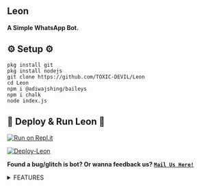 ## Leon
**A Simple WhatsApp Bot.**

## ⚙️ Setup ⚙️

```
pkg install git
pkg install nodejs
git clone https://github.com/TOXIC-DEVIL/Leon
cd Leon
npm i @adiwajshing/baileys
npm i chalk
node index.js
```
  
## 💫 Deploy & Run Leon 💫

[![Run on Repl.it](https://repl.it/badge/github/TOXIC-DEVIL/WhatsApp-Bot)](https://replit.com/@TOXICDEVIL/Leon)

[![Deploy-Leon](https://www.herokucdn.com/deploy/button.svg)](https://heroku.com/deploy?template=https://github.com/TOXIC-DEVIL/Leon)

**Found a bug/glitch is bot? Or wanna feedback us? [`Mail Us Here!`](mailto:leon.toxicdevil@gmail.com)**

<details>
  <summary>FEATURES</summary>
<p>

TOXIC-DEVIL
/
Leon
Public
Code
Issues
Pull requests
Actions
Projects
Wiki
Security
Insights
Settings
Fix table ✨️
 update
@TOXIC-DEVIL
TOXIC-DEVIL committed 2 minutes ago
1 parent b070fc5 commit 77ea0f9ef2cf0ebae5974d936e221572d94d2912
Showing  with 78 additions and 78 deletions.
  156  README.md 
@@ -24,84 +24,84 @@ node index.js
<details>
  <summary>FEATURES</summary>
<p>
| COMMAND | SHORT DESC | STATUS |
|:---:|:---:|:---:|
| AFK            | Away From Keyboard                                                | ✅️     |
| SIMI           | AI Chatbot                                                        | ✅️     |
| ACO            | AI Chatbot                                                        | ✅️     |
| INFO           | Bot's information                                                 | ✅️     |
| BAILEYS        | Checks the message is send by baileys/bot                         | ✅️     |
| CARBON         | Text to Image using carbon                                        | ✅️     |
| CLEAR          | Clears the messages in chat                                       | ✅️     |
| MP3            | Video to audio                                                    | ✅️     |
| PHOTO          | Sticker to image                                                  | ✅️     |
| TERMUX         | Runs command                                                      | ✅️     |
| ANTI LINK      | Restricts links in group ( ON / OFF )                             | ✅️     |
| FILTER         | Adds or shows setted auto reply in chat ( ADD / REMOVE )          | ✅️     |
| STOP           | Removes the filter from chat                                      | ✅️     |
| WELCOME        | Welcome users in group with custom messages. ( ON / OFF )         | ✅️     |
| GOODBYE        | GoodBye users in group with custom messages. ( ON / OFF )         | ✅️     |
| BAN            | Kicks user from group                                             | ❌️     |
| ADD            | Adds user in group                                                | ❌️     |
| PROMOTE        | Makes someone admin                                               | ❌️     |
| DEMOTE         | Makes someone member from admin                                   | ❌️     |
| MUTE           | Makes group - Admins Only                                         | ❌️     |
| UNMUTE         | Makes group - Everyone can send message                           | ❌️     |
| LINKGC         | Gets group invite link                                            | ❌️     |
| REVOKE         | Revokes group link                                                | ❌️     |
| SETGCNAME      | Changes group name                                                | ❌️     |
| SETDESC        | Changes/sets group description                                    | ❌️     |
| SETGCPP        | Changes/sets group profile picture                                | ❌️     |
| RESTART        | Restart bot ( Doesn't affect db )                                 | ✅️     |
| SHUTDOWN       | Turns off the bot ( COULDN'T BE TURNED ON WITH A COMMAND )        | ✅️     |
| SETVAR         | Sets/edits heroku var                                             | ✅️     |
| DELVAR         | Deletes/removes heroku var                                        | ✅️     |
| GETVAR         | Gets thr value of heroku var                                      | ✅️     |
| LYRICS         | Searches the music lyrics                                         | ✅️     |
| MIX            | Mixes a pair of emojis ( 2 ) as an Image                          | ✅️     |
| INSERT         | Adds external plugin                                              | ✅️     |
| PLUGIN         | Shows the external plugin                                         | ✅️     |
| REMOVE         | Removes the external plugin                                       | ✅️     |
| LEAVE          | Leaves from the group                                             | ✅️     |
| ABOUT          | Changes profile about                                             | ✅️     |
| NAME           | Changes profile name                                              | ✅️     |
| PP             | Changes/sets user profile picture                                 | ✅️     |
| BLOCK          | Blocks the user                                                   | ✅️     |
| UNBLOCK        | Unblocks the user                                                 | ✅️     |
| JID            | Gets the chat jid                                                 | ✅️     |
| PROFILE        | Shows the user info                                               | ✅️     |
| QR             | Text to QR                                                        | ✅️     |
| QUOTE          | Random quote ( english )                                          | ✅️     |
| RBG            | Removes image backgroud                                           | ✅️     |
| SCAN           | Checks number is registered in WhatsApp                           | ✅️     |
| TR             | Translates text                                                   | ✅️     |
| TTS            | Text to speech ( google translator )                              | ✅️     |
| MUSIC          | Download music                                                    | ✅️     |
| VIDEO          | Download YouTube video                                            | ✅️     |
| SPDF           | Site to PDF                                                       | ✅️     |
| MEDIAFIRE      | Gets information of mediafire file                                | ✅️     |
| STICKERS       | Image/Video to Sticker                                            | ✅️     |
| ALIVE          | Bot is working?                                                   | ✅️     |
| SYSD           | Shows system stats                                                | ✅️     |
| TAGADMIN       | Tags Admin in Group                                               | ✅️     |
| TAGALL         | Tags everyone in group                                            | ✅️     |
| TEXTMAKER      | Set of commands - Text to images                                  | ✅️     |
| TRUTH          | Random truth ( truth or dare )                                    | ✅️     |
| DARE           | Random dare ( truth or dare )                                     | ✅️     |
| TTP            | Text to image                                                     | ✅️     |
| ATTP           | Text to sticker ( rainbow effect )                                | ✅️     |
| EMOJI          | Emoji to image/png                                                | ✅️     |
| UNVOICE        | Audio to voice note                                               | ✅️     |
| UNAUDIO        | Voice note to audio                                               | ✅️     |
| UPDATE         | Checks for update                                                 | ✅️     |
| UPDATE NOW     | Updates the bot                                                   | ✅️     |
| OWNER          | Owner number ( vcard )                                            | ✅️     |
| DEVELOPER      | Bot/Developer's email                                             | ✅️     |
| VCARD          | Generates vcard with number and name                              | ✅️     |
| WEATHER        | Weather of the place                                              | ✅️     |
| PING           | Speed/Ping test                                                   | ✅️     |
| SHORT          | Shorten long url with tinyurl.com                                 | ❌️     |
| WHOIS          | Chat information                                                  | ✅️     |

<p>
</details>

## ⚠ Warning ⚠

```
By using kick, add, promote, demote Commands, Your WhatsApp account may be banned.
Leon or we are not responsible for your account, 
This bot is intended for the purpose of having fun with some fun commands 
and group management with some helpfull commands.

If  you ended up spamming groups, getting reported left and right, 
and you ended up in being fight with WhatsApp
and at the end WhatsApp Team deleted your account. DON'T BLAME US.

No personal support will be provided / We won't spoon feed you. 
If you need help
you can contact - 
```
[`MAIL LEON`](mailto:leon.toxicdevil@gmail.com)

## 👨‍💻 Developers & Contributors 👨‍💻

 [![TOXIC-DEVIL](https://github.com/TOXIC-DEVIL.png?size=100)](https://github.com/TOXIC-DEVIL) |
----|
[TOXIC-DEVIL](https://github.com/TOXIC-DEVIL)  | 
Author: Developer, Base, Bug Fixes, Commits, Modules | 

## THANKS TO

- **[Adiwajshing](https://github.com/Adiwajshing) for [`Baileys`](https://github.com/adiwajshing/Baileys)**

- **[TOXIC DEVIL](https://github.com/TOXIC-DEVIL) for [`TOXIC DEVIL API - FREE REST API`](https://api-toxic-devil.herokuapp.com/)**

- **And all.**
